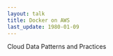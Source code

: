 ```yaml
---
layout: talk
title: Docker on AWS
last_update: 1980-01-09
---
```

Cloud Data Patterns and Practices
